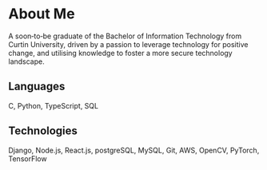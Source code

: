 # About Me
A soon‑to‑be graduate of the Bachelor of Information Technology from Curtin University, driven by a passion to
leverage technology for positive change, and utilising knowledge to foster a more secure technology landscape.

## Languages

C, Python, TypeScript, SQL

## Technologies

Django, Node.js, React.js, postgreSQL, MySQL, Git, AWS, OpenCV, PyTorch, TensorFlow
